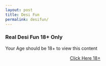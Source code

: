 ```yaml
---
layout: post
title: Desi Fun
permalink: desifun/
---
```


<div class="jumbotron">
  <h3>Real Desi Fun 18+ Only</h3>
  <p>Your Age should be 18+ to view this content<p>
<center><a class="btn btn-primary btn-lg" href="http://mmtrkbb.com/mt/y26413c4e4w233t224q2u234/" role="button">Click Here 18+ </a>
</div>

